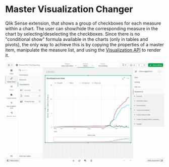 # Master Visualization Changer

Qlik Sense extension, that shows a group of checkboxes for each measure within a chart. The user can show/hide the corresponding
measure in the chart by selecting/deselecting the checkboxes. Since there is no "conditional show" formula available in the
charts (only in tables and pivots), the only way to achieve this is by copying the properties of a master item, manipulate the
measure list, and using the [Visualization API](https://help.qlik.com/en-US/sense-developer/May2021/Subsystems/APIs/Content/Sense_ClientAPIs/CapabilityAPIs/VisualizationAPI/create-method.htm)  to render it.

![screenshot](./pics/show-hide-measures.gif "screenshot")
